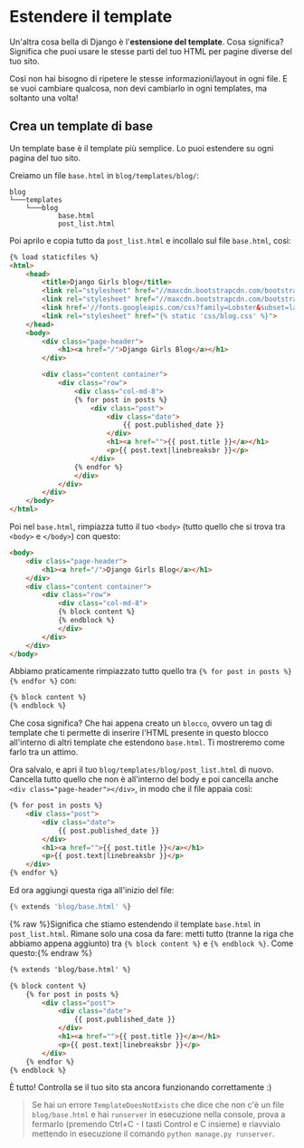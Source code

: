 # Estendere il template

Un'altra cosa bella di Django è l'**estensione del template**. Cosa significa? Significa che puoi usare le stesse parti del tuo HTML per pagine diverse del tuo sito.

Così non hai bisogno di ripetere le stesse informazioni/layout in ogni file. E se vuoi cambiare qualcosa, non devi cambiarlo in ogni templates, ma soltanto una volta!

## Crea un template di base

Un template base è il template più semplice. Lo puoi estendere su ogni pagina del tuo sito.

Creiamo un file `base.html` in `blog/templates/blog/`:

    blog
    └───templates
        └───blog
                base.html
                post_list.html
    

Poi aprilo e copia tutto da `post_list.html` e incollalo sul file `base.html`, così:

```html
{% load staticfiles %}
<html>
    <head>
        <title>Django Girls blog</title>
        <link rel="stylesheet" href="//maxcdn.bootstrapcdn.com/bootstrap/3.2.0/css/bootstrap.min.css">
        <link rel="stylesheet" href="//maxcdn.bootstrapcdn.com/bootstrap/3.2.0/css/bootstrap-theme.min.css">
        <link href='//fonts.googleapis.com/css?family=Lobster&subset=latin,latin-ext' rel='stylesheet' type='text/css'>
        <link rel="stylesheet" href="{% static 'css/blog.css' %}">
    </head>
    <body>
        <div class="page-header">
            <h1><a href="/">Django Girls Blog</a></h1>
        </div>

        <div class="content container">
            <div class="row">
                <div class="col-md-8">
                {% for post in posts %}
                    <div class="post">
                        <div class="date">
                            {{ post.published_date }}
                        </div>
                        <h1><a href="">{{ post.title }}</a></h1>
                        <p>{{ post.text|linebreaksbr }}</p>
                    </div>
                {% endfor %}
                </div>
            </div>
        </div>
    </body>
</html>
```

Poi nel `base.html`, rimpiazza tutto il tuo `<body>` (tutto quello che si trova tra `<body>` e `</body>`) con questo:

```html
<body>
    <div class="page-header">
        <h1><a href="/">Django Girls Blog</a></h1>
    </div>
    <div class="content container">
        <div class="row">
            <div class="col-md-8">
            {% block content %}
            {% endblock %}
            </div>
        </div>
    </div>
</body>
```

Abbiamo praticamente rimpiazzato tutto quello tra `{% for post in posts %}{% endfor %}` con:

```html
{% block content %}
{% endblock %}
```

Che cosa significa? Che hai appena creato un `blocco`, ovvero un tag di template che ti permette di inserire l'HTML presente in questo blocco all'interno di altri template che estendono `base.html`. Ti mostreremo come farlo tra un attimo.

Ora salvalo, e apri il tuo `blog/templates/blog/post_list.html` di nuovo. Cancella tutto quello che non è all'interno del body e poi cancella anche `<div class="page-header"></div>`, in modo che il file appaia così:

```html
{% for post in posts %}
    <div class="post">
        <div class="date">
            {{ post.published_date }}
        </div>
        <h1><a href="">{{ post.title }}</a></h1>
        <p>{{ post.text|linebreaksbr }}</p>
    </div>
{% endfor %}
```

Ed ora aggiungi questa riga all'inizio del file:

```python
{% extends 'blog/base.html' %}
```

{% raw %}Significa che stiamo estendendo il template `base.html` in `post_list.html`. Rimane solo una cosa da fare: metti tutto (tranne la riga che abbiamo appena aggiunto) tra `{% block content %}` e `{% endblock %}`. Come questo:{% endraw %}

```html
{% extends 'blog/base.html' %}

{% block content %}
    {% for post in posts %}
        <div class="post">
            <div class="date">
                {{ post.published_date }}
            </div>
            <h1><a href="">{{ post.title }}</a></h1>
            <p>{{ post.text|linebreaksbr }}</p>
        </div>
    {% endfor %}
{% endblock %}
```

È tutto! Controlla se il tuo sito sta ancora funzionando correttamente :)

> Se hai un errore `TemplateDoesNotExists` che dice che non c'è un file `blog/base.html` e hai `runserver` in esecuzione nella console, prova a fermarlo (premendo Ctrl+C - I tasti Control e C insieme) e riavvialo mettendo in esecuzione il comando `python manage.py runserver`.
